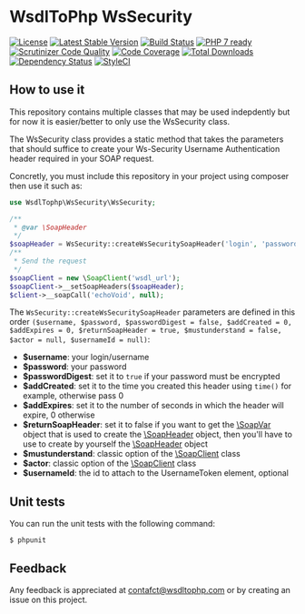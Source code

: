 # WsdlToPhp WsSecurity
[![License](https://poser.pugx.org/wsdltophp/wssecurity/license)](https://packagist.org/packages/wsdltophp/wssecurity)
[![Latest Stable Version](https://poser.pugx.org/wsdltophp/wssecurity/version.png)](https://packagist.org/packages/wsdltophp/wssecurity)
[![Build Status](https://api.travis-ci.org/WsdlToPhp/WsSecurity.svg)](https://travis-ci.org/WsdlToPhp/WsSecurity)
[![PHP 7 ready](http://php7ready.timesplinter.ch/WsdlToPhp/PackageGenerator/badge.svg)](https://travis-ci.org/WsdlToPhp/PackageGenerator)
[![Scrutinizer Code Quality](https://scrutinizer-ci.com/g/WsdlToPhp/WsSecurity/badges/quality-score.png)](https://scrutinizer-ci.com/g/WsdlToPhp/WsSecurity/)
[![Code Coverage](https://scrutinizer-ci.com/g/WsdlToPhp/WsSecurity/badges/coverage.png)](https://scrutinizer-ci.com/g/WsdlToPhp/WsSecurity/)
[![Total Downloads](https://poser.pugx.org/wsdltophp/wssecurity/downloads)](https://packagist.org/packages/wsdltophp/wssecurity)
[![Dependency Status](https://www.versioneye.com/user/projects/5615103ca19334001e000331/badge.svg?style=flat)](https://www.versioneye.com/user/projects/5615103ca19334001e000331)
[![StyleCI](https://styleci.io/repos/43811404/shield)](https://styleci.io/repos/43811404)

## How to use it
This repository contains multiple classes that may be used indepdently but for now it is easier/better to only use the WsSecurity class.

The WsSecurity class provides a static method that takes the parameters that should suffice to create your Ws-Security Username Authentication header required in your SOAP request.

Concretly, you must include this repository in your project using composer then use it such as:

```php
use WsdlTophp\WsSecurity\WsSecurity;

/**
 * @var \SoapHeader
 */
$soapHeader = WsSecurity::createWsSecuritySoapHeader('login', 'password', true);
/**
 * Send the request
 */
$soapClient = new \SoapClient('wsdl_url');
$soapClient->__setSoapHeaders($soapHeader);
$client->__soapCall('echoVoid', null);
```

The `WsSecurity::createWsSecuritySoapHeader` parameters are defined in this order `($username, $password, $passwordDigest = false, $addCreated = 0, $addExpires = 0, $returnSoapHeader = true, $mustunderstand = false, $actor = null, $usernameId = null)`:

- **$username**: your login/username
- **$password**: your password
- **$passwordDigest**: set it to `true` if your password must be encrypted
- **$addCreated**: set it to the time you created this header using `time()` for example, otherwise pass 0
- **$addExpires**: set it to the number of seconds in which the header will expire, 0 otherwise
- **$returnSoapHeader**: set it to false if you want to get the [\SoapVar](http://php.net/manual/en/class.soapvar.php) object that is used to create the [\SoapHeader](http://php.net/manual/en/class.soapheader.php) object, then you'll have to use to create by yourself the [\SoapHeader](http://php.net/manual/en/class.soapheader.php) object
- **$mustunderstand**: classic option of the [\SoapClient](http://php.net/manual/fr/soapclient.soapclient.php) class
- **$actor**: classic option of the [\SoapClient](http://php.net/manual/fr/soapclient.soapclient.php) class
- **$usernameId**: the id to attach to the UsernameToken element, optional

## Unit tests
You can run the unit tests with the following command:
```
$ phpunit
```

## Feedback
Any feedback is appreciated at contafct@wsdltophp.com or by creating an issue on this project.